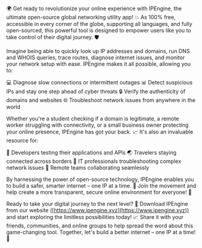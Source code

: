 🌍 Get ready to revolutionize your online experience with IPEngine, the ultimate open-source global networking utility app! 💥 As 100% free, accessible in every corner of the globe, supporting all languages, and fully open-sourced, this powerful tool is designed to empower users like you to take control of their digital journey. 🛡️

Imagine being able to quickly look up IP addresses and domains, run DNS and WHOIS queries, trace routes, diagnose internet issues, and monitor your network setup with ease. IPEngine makes it all possible, allowing you to:

💻 Diagnose slow connections or intermittent outages
📊 Detect suspicious IPs and stay one step ahead of cyber threats
🔒 Verify the authenticity of domains and websites
🌐 Troubleshoot network issues from anywhere in the world

Whether you're a student checking if a domain is legitimate, a remote worker struggling with connectivity, or a small business owner protecting your online presence, IPEngine has got your back. 📈 It's also an invaluable resource for:

🔧 Developers testing their applications and APIs
🌏 Travelers staying connected across borders
👥 IT professionals troubleshooting complex network issues
🤝 Remote teams collaborating seamlessly

By harnessing the power of open-source technology, IPEngine enables you to build a safer, smarter internet – one IP at a time. 💪 Join the movement and help create a more transparent, secure online environment for everyone! 🌟

Ready to take your digital journey to the next level? 🚀 Download IPEngine from our website ([https://www.ipengine.xyz](https://www.ipengine.xyz)) and start exploring the limitless possibilities today! 📈 Share it with your friends, communities, and online groups to help spread the word about this game-changing tool. Together, let's build a better internet – one IP at a time! 🔔